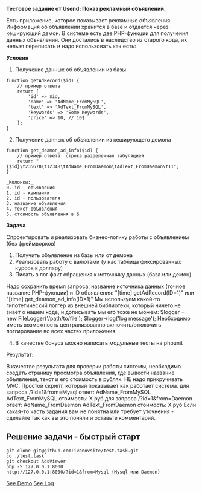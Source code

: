 
**Тестовое задание от Usend: Показ рекламный объявлений.**

Есть приложение, которое показывает рекламные объявления.
Информация об объявлении хранится в базе и отдается через кеширующий демон.
В системе есть две PHP-функции для получения данных объявления. Они достались в наследство из старого кода, их нельзя переписать и надо использовать как есть:

__Условия__
1. Получение данных об объявлении из базы
```
function getAdRecord($id) {
	// пример ответа
	return [
		'id' => $id,
		'name' => 'AdName_FromMySQL',
		'text' => 'AdText_FromMySQL',
		'keywords' => 'Some Keywords',
		'price' => 10, // 10$
	];
}

```

2. Получение данных об объявлении из кеширующего демона
```
function get_deamon_ad_info($id) {
	// пример ответа: строка разделенная табуляцией
	return "{$id}\t235678\t12348\tAdName_FromDaemon\tAdText_FromDaemon\t11";
}

_Колонки:_
0. id - объявления
1. id - кампании
2. id - пользователя
3. название объявления
4. текст объявления
5. стоимость объявления в $

```

__Задача__

Спроектировать и реализовать бизнес-логику работы с объявлением (без фреймворков)

1. Получить объявление из базы или от демона
2. Реализовать работу с валютами (у нас таблица фиксированных курсов к доллару)
3. Писать в лог факт обращения к источнику данных (база или демон)

Надо сохранить время запроса, название источника данных (точное название PHP-фукнции) и ID объявления:
"[time] getAdRecord(ID=1)"
или
"[time] get_deamon_ad_info(ID=1)"
Мы используем какой-то гипотетический логгер из внешней библиотеки, который ничего не знает о нашем коде, и дописывать мы его тоже не можем:
$logger = new FileLogger('/path/to/file');
$logger->log('log message');
Необходимо иметь возможность централизованно включить/отключить логгирование во всех частях приложения.

4. В качестве бонуса можно написать модульные тесты на phpunit

Результат:

В качестве результата для проверки работы системы, необходимо создать страницу просмотра объявления, где вывести название объявления, текст и его стоимость в рублях.
НЕ надо прикручивать MVC. Простой скрипт, который показывает как работает система.
для запроса /?id=1&from=Mysql
ответ:
AdName_FromMySQL
AdText_FromMySQL
стоимость: Х руб
для запроса /?id=1&from=Daemon
ответ:
AdName_FromDaemon
AdText_FromDaemon
стоимость: Х руб
Если какая-то часть задания вам не понятна или требует уточнения - сделайте так как вы это поняли и оставьте комментарий.


## Решение задачи - быстрый старт

```
git clone git@github.com:ivanovsite/test.task.git
cd ./test.task
git checkout AdsViewer
php -S 127.0.0.1:8000
http://127.0.0.1:8000/?id=1&from=Mysql (Mysql или Daemon)
```
[See Demo](http://ivanov.site/demo/adsviewer/?id=1&from=Mysql)
[See Log](http://ivanov.site/demo/adsviewer/log.txt)




